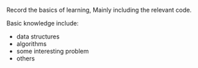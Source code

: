 Record the basics of learning, Mainly including the relevant code.


Basic knowledge include:
- data structures
- algorithms
- some interesting problem
- others

